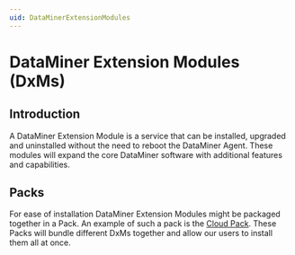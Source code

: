 ```yaml
---
uid: DataMinerExtensionModules
---
```


# DataMiner Extension Modules (DxMs)

## Introduction

A DataMiner Extension Module is a service that can be installed, upgraded and uninstalled without the need to reboot the DataMiner Agent. These modules will expand the core DataMiner software with additional features and capabilities.

## Packs

For ease of installation DataMiner Extension Modules might be packaged together in a Pack. An example of such a pack is the [Cloud Pack](xref:CloudPack). These Packs will bundle different DxMs together and allow our users to install them all at once.
